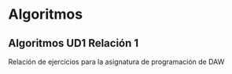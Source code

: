# Algoritmos
## Algoritmos UD1 Relación 1

Relación de ejercicios para la asignatura de programación de DAW
